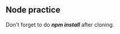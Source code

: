 <h2>
    Node practice
</h2>

<p>
    Don't forget to do <b> <i> npm install </i> </b> after cloning.
</p>